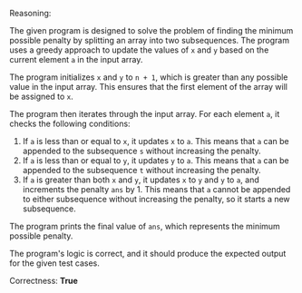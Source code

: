 Reasoning:

The given program is designed to solve the problem of finding the minimum possible penalty by splitting an array into two subsequences. The program uses a greedy approach to update the values of `x` and `y` based on the current element `a` in the input array.

The program initializes `x` and `y` to `n + 1`, which is greater than any possible value in the input array. This ensures that the first element of the array will be assigned to `x`.

The program then iterates through the input array. For each element `a`, it checks the following conditions:

1. If `a` is less than or equal to `x`, it updates `x` to `a`. This means that `a` can be appended to the subsequence `s` without increasing the penalty.
2. If `a` is less than or equal to `y`, it updates `y` to `a`. This means that `a` can be appended to the subsequence `t` without increasing the penalty.
3. If `a` is greater than both `x` and `y`, it updates `x` to `y` and `y` to `a`, and increments the penalty `ans` by 1. This means that `a` cannot be appended to either subsequence without increasing the penalty, so it starts a new subsequence.

The program prints the final value of `ans`, which represents the minimum possible penalty.

The program's logic is correct, and it should produce the expected output for the given test cases.

Correctness: **True**